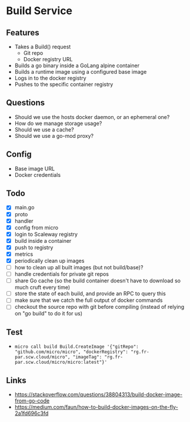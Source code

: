 Build Service
=============


Features
--------
* Takes a Build() request
    - Git repo
    - Docker registry URL
* Builds a go binary inside a GoLang alpine container
* Builds a runtime image using a configured base image
* Logs in to the docker registry
* Pushes to the specific container registry


Questions
---------
* Should we use the hosts docker daemon, or an ephemeral one?
* How do we manage storage usage?
* Should we use a cache?
* Should we use a go-mod proxy?


Config
------
* Base image URL
* Docker credentials


Todo
----
- [X] main.go
- [X] proto
- [X] handler
- [X] config from micro
- [X] login to Scaleway registry
- [X] build inside a container
- [X] push to registry
- [X] metrics
- [X] periodically clean up images
- [ ] how to clean up all built images (but not build/base)?
- [ ] handle credentials for private git repos
- [ ] share Go cache (so the build container doesn't have to download so much cruft every time)
- [ ] store the state of each build, and provide an RPC to query this
- [ ] make sure that we catch the full output of docker commands
- [ ] checkout the source repo with git before compiling (instead of relying on "go build" to do it for us)

Test
----
* `micro call build Build.CreateImage '{"gitRepo": "github.com/micro/micro", "dockerRegistry": "rg.fr-par.scw.cloud/micro", "imageTag": "rg.fr-par.scw.cloud/micro/micro:latest"}'`

Links
-----
* https://stackoverflow.com/questions/38804313/build-docker-image-from-go-code
* https://medium.com/faun/how-to-build-docker-images-on-the-fly-2a1fd696c3fd
